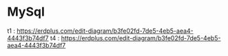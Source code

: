 # MySql
t1 : https://erdplus.com/edit-diagram/b3fe02fd-7de5-4eb5-aea4-4443f3b74df7
t4 : https://erdplus.com/edit-diagram/b3fe02fd-7de5-4eb5-aea4-4443f3b74df7
